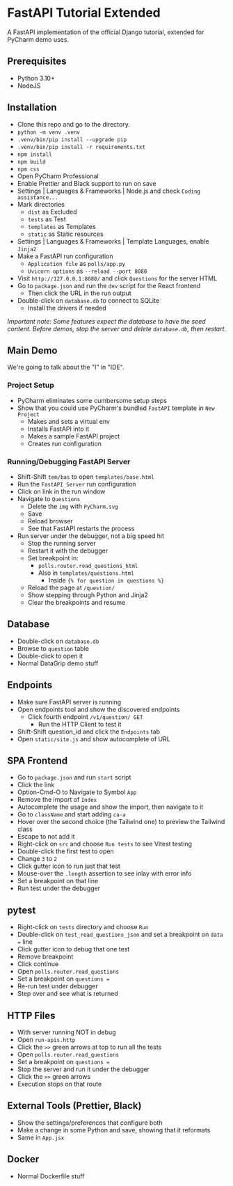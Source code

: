 # FastAPI Tutorial Extended

A FastAPI implementation of the official Django tutorial, extended for PyCharm demo uses.

## Prerequisites

- Python 3.10+
- NodeJS

## Installation

- Clone this repo and go to the directory.
- `python -m venv .venv`
- `.venv/bin/pip install --upgrade pip`
- `.venv/bin/pip install -r requirements.txt`
- `npm install`
- `npm build`
- `npm css`
- Open PyCharm Professional
- Enable Prettier and Black support to run on save
- Settings | Languages & Frameworks | Node.js and check `Coding assistance...`
- Mark directories
    * `dist` as Excluded
    * `tests` as Test
    * `templates` as Templates
    * `static` as Static resources
- Settings | Languages & Frameworks | Template Languages, enable `Jinja2`
- Make a FastAPI run configuration
    - `Application file` as `polls/app.py`
    - `Uvicorn options` as `--reload --port 8080`
- Visit `http://127.0.0.1:8080/` and click `Questions` for the server HTML
- Go to `package.json` and run the `dev` script for the React frontend
    - Then click the URL in the run output
- Double-click on `database.db` to connect to SQLite
    - Install the drivers if needed

*Important note: Some features expect the database to have the seed content. Before demos, stop the server and
delete `database.db`, then restart.*

## Main Demo

We're going to talk about the "I" in "IDE".

### Project Setup

- PyCharm eliminates some cumbersome setup steps
- Show that you could use PyCharm's bundled `FastAPI` template in `New Project`
    - Makes and sets a virtual env
    - Installs FastAPI into it
    - Makes a sample FastAPI project
    - Creates run configuration

### Running/Debugging FastAPI Server

- Shift-Shift `tem/bas` to open `templates/base.html`
- Run the `FastAPI Server` run configuration
- Click on link in the run window
- Navigate to `Questions`
    - Delete the `img` with `PyCharm.svg`
    - Save
    - Reload browser
    - See that FastAPI restarts the process
- Run server under the debugger, not a big speed hit
    - Stop the running server
    - Restart it with the debugger
    - Set breakpoint in:
        - `polls.router.read_questions_html`
        - Also in `templates/questions.html`
            - Inside `{% for question in questions %}`
    - Reload the page at `/question/`
    - Show stepping through Python and Jinja2
    - Clear the breakpoints and resume

## Database

- Double-click on `database.db`
- Browse to `question` table
- Double-click to open it
- Normal DataGrip demo stuff

## Endpoints

- Make sure FastAPI server is running
- Open endpoints tool and show the discovered endpoints
    - Click fourth endpoint `/v1/question/ GET`
        - Run the HTTP Client to test it
- Shift-Shift question_id and click the `Endpoints` tab
- Open `static/site.js` and show autocomplete of URL

## SPA Frontend

- Go to `package.json` and run `start` script
- Click the link
- Option-Cmd-O to Navigate to Symbol `App`
- Remove the import of `Index`
- Autocomplete the usage and show the import, then navigate to it
- Go to `className` and start adding `ca-a`
- Hover over the second choice (the Tailwind one) to preview the Tailwind class
- Escape to not add it
- Right-click on `src` and choose `Run tests` to see Vitest testing
- Double-click the first test to open
- Change `3` to `2`
- Click gutter icon to run just that test
- Mouse-over the `.length` assertion to see inlay with error info
- Set a breakpoint on that line
- Run test under the debugger

## pytest

- Right-click on `tests` directory and choose `Run`
- Double-click on `test_read_questions_json` and set a breakpoint on `data =` line
- Click gutter icon to debug that one test
- Remove breakpoint
- Click continue
- Open `polls.router.read_questions`
- Set a breakpoint on `questions =`
- Re-run test under debugger
- Step over and see what is returned

## HTTP Files

- With server running NOT in debug
- Open `run-apis.http`
- Click the `>>` green arrows at top to run all the tests
- Open `polls.router.read_questions`
- Set a breakpoint on `questions =`
- Stop the server and run it under the debugger
- Click the `>>` green arrows
- Execution stops on that route

## External Tools (Prettier, Black)

- Show the settings/preferences that configure both
- Make a change in some Python and save, showing that it reformats
- Same in `App.jsx`

## Docker

- Normal Dockerfile stuff
